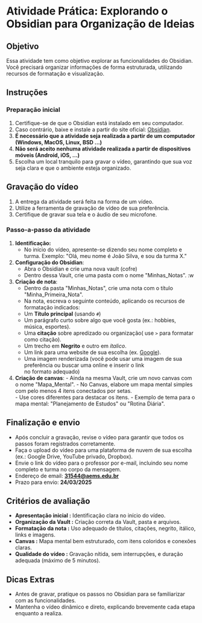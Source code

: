 # Atividade Prática: Explorando o Obsidian para Organização de Ideias  
## Objetivo  
Essa atividade tem como objetivo explorar as funcionalidades do Obsidian.  
Você precisará organizar informações de forma estruturada, utilizando recursos de formatação e visualização.  

## Instruções

### Preparação inicial
  1. Certifique-se de que o Obsidian está instalado em seu computador.
  2. Caso contrário, baixe e instale a partir do site oficial: [Obsidian](https://obsidian.md/).
  3. **É necessário que a atividade seja realizada a partir de um computador (Windows, MacOS, Linux, BSD ...)**
  4. **Não será aceito nenhuma atividade realizada a partir de dispositivos móveis (Android, iOS, ...)**
  5. Escolha um local tranquilo para gravar o vídeo, garantindo que sua voz seja clara e que o ambiente esteja organizado.

## Gravação do vídeo
  1. A entrega da atividade será feita na forma de um vídeo.
  2. Utilize a ferramenta de gravação de vídeo de sua preferência.
  3. Certifique de gravar sua tela e o áudio de seu microfone.
### Passo-a-passo da atividade
  1. **Identificação:** 
      - No início do vídeo, apresente-se dizendo seu nome completo e turma.
        Exemplo: "Olá, meu nome é João Silva, e sou da turma X."
  2. **Configuração do Obsidian**:
      - Abra o Obsidian e crie uma nova vault (cofre)
      - Dentro dessa Vault, crie uma pasta com o nome "Minhas_Notas".  :w
  3. **Criação de nota**:
      - Dentro da pasta "Minhas_Notas", crie uma nota com o título "Minha_Primeira_Nota".  
      - Na nota, escreva o seguinte conteúdo, aplicando os recursos de formatação indicados:  
      - Um **Título principal** (usando `#`)  
      - Um parágrafo curto sobre algo que você gosta (ex.: hobbies, música, esportes).  
      - Uma **citação** sobre apredizado ou organização( use `>` para formatar como citação).  
      - Um trecho em **Negrito** e outro em *ítalico*.  
      - Um link para uma website de sua escolha (ex. [Google](https:www.google.com)).
      - Uma imagem renderizada (você pode usar uma imagem de sua preferência ou buscar uma online e inserir o link  
        no formato adequado)
  4. **Criação de canvas**:
    - Ainda na mesma Vault, crie um novo canvas com o nome "Mapa_Mental".
    - No Canvas, elabore um mapa mental simples com pelo menos 4 itens conectados por setas.  
    - Use cores diferentes para destacar os itens.
    - Exemplo de tema para o mapa mental: "Planejamento de Estudos" ou "Rotina Diária".  

## Finalização e envio  
  - Após concluir a gravação, revise o vídeo para garantir que todos os passos foram registrados corretamente.
  - Faça o upload do vídeo para uma plataforma de nuvem de sua escolha (ex.: Google Drive, YouTube privado, Dropbox).
  - Envie o link do vídeo para o professor por e-mail, incluindo seu nome completo e turma no corpo da mensagem.
  - Endereço de email: **31544@aems.edu.br**
  - Prazo para envio: **24/03/2025**

## Critérios de avaliação
  - **Apresentação inicial :** Identificação clara no início do vídeo.    
  - **Organização da Vault :** Criação correta da Vault, pasta e arquivos.  
  - **Formatação da nota :** Uso adequado de títulos, citações, negrito, itálico, links e imagens.    
  - **Canvas :** Mapa mental bem estruturado, com itens coloridos e conexões claras.  
  - **Qualidade do vídeo :** Gravação nítida, sem interrupções, e duração adequada (máximo de 5 minutos).

## Dicas Extras    
  - Antes de gravar, pratique os passos no Obsidian para se familiarizar com as funcionalidades.  
  - Mantenha o vídeo dinâmico e direto, explicando brevemente cada etapa enquanto a realiza.

